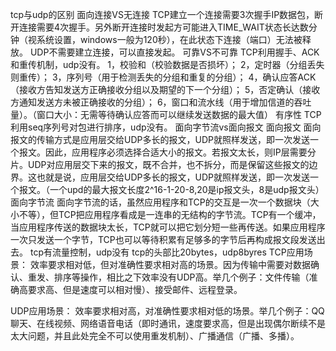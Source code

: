   tcp与udp的区别
  面向连接VS无连接
  TCP建立一个连接需要3次握手IP数据包，断开连接需要4次握手。另外断开连接时发起方可能进入TIME_WAIT状态长达数分钟（视系统设置，windows一般为120秒），在此状态下连接（端口）无法被释放。
  UDP不需要建立连接，可以直接发起。
  可靠VS不可靠
  TCP利用握手、ACK和重传机制，udp没有。
  1，校验和（校验数据是否损坏）；
  2，定时器（分组丢失则重传）；
  3，序列号（用于检测丢失的分组和重复的分组）；
  4，确认应答ACK（接收方告知发送方正确接收分组以及期望的下一个分组）；
  5，否定确认（接收方通知发送方未被正确接收的分组）；
  6，窗口和流水线（用于增加信道的吞吐量）。（窗口大小：无需等待确认应答而可以继续发送数据的最大值）
  有序性
  TCP利用seq序列号对包进行排序，udp没有。
  面向字节流vs面向报文
  面向报文
  面向报文的传输方式是应用层交给UDP多长的报文，UDP就照样发送，即一次发送一个报文。因此，应用程序必须选择合适大小的报文。若报文太长，则IP层需要分片。UDP对应用层交下来的报文，既不合并，也不拆分，而是保留这些报文的边界。这也就是说，应用层交给UDP多长的报文，UDP就照样发送，即一次发送一个报文。（一个upd的最大报文长度2^16-1-20-8,20是ip报文头，8是udp报文头）
  面向字节流
  面向字节流的话，虽然应用程序和TCP的交互是一次一个数据块（大小不等），但TCP把应用程序看成是一连串的无结构的字节流。TCP有一个缓冲，当应用程序传送的数据块太长，TCP就可以把它划分短一些再传送。如果应用程序一次只发送一个字节，TCP也可以等待积累有足够多的字节后再构成报文段发送出去。
  tcp有流量控制，udp没有
  tcp的头部比20bytes，udp8byres
  TCP应用场景：
  效率要求相对低，但对准确性要求相对高的场景。因为传输中需要对数据确认、重发、排序等操作，相比之下效率没有UDP高。举几个例子：文件传输（准确高要求高、但是速度可以相对慢）、接受邮件、远程登录。

UDP应用场景：
效率要求相对高，对准确性要求相对低的场景。举几个例子：QQ聊天、在线视频、网络语音电话（即时通讯，速度要求高，但是出现偶尔断续不是太大问题，并且此处完全不可以使用重发机制）、广播通信（广播、多播）。
